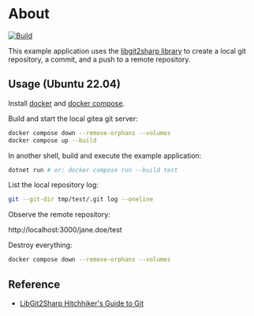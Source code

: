# About

[![Build](https://github.com/rgl/UseLibgit2sharp/actions/workflows/build.yml/badge.svg)](https://github.com/rgl/UseLibgit2sharp/actions/workflows/build.yml)

This example application uses the [libgit2sharp library](https://github.com/libgit2/libgit2sharp) to create a local git repository, a commit, and a push to a remote repository.

## Usage (Ubuntu 22.04)

Install [docker](https://github.com/moby/moby) and [docker compose](https://github.com/docker/compose).

Build and start the local gitea git server:

```bash
docker compose down --remove-orphans --volumes
docker compose up --build
```

In another shell, build and execute the example application:

```bash
dotnet run # or: docker compose run --build test
```

List the local repository log:

```bash
git --git-dir tmp/test/.git log --oneline
```

Observe the remote repository:

http://localhost:3000/jane.doe/test

Destroy everything:

```bash
docker compose down --remove-orphans --volumes
```

## Reference

* [LibGit2Sharp Hitchhiker's Guide to Git](https://github.com/libgit2/libgit2sharp/wiki/LibGit2Sharp-Hitchhiker%27s-Guide-to-Git)
